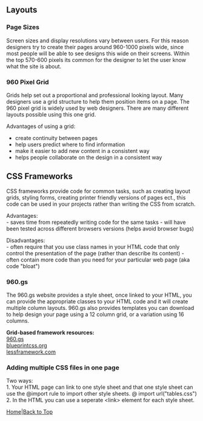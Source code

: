 ## Layouts

### Page Sizes 

Screen sizes and display resolutions vary between users. For this reason designers try to create their pages around 960-1000 pixels wide, since most people will be able to see designs this wide on their screens. Within the top 570-600 pixels its common for the designer to let the user know what the site is about.  

### 960 Pixel Grid

Grids help set out a proportional and professional looking layout. Many designers use a grid structure to help them position items on a page. The 960 pixel grid is widely used by web designers. There are many different layouts possible using this one grid.

Advantages of using a grid:
  - create continuity between pages
  - help users predict where to find information
  - make it easier to add new content in a consistent way
  - helps people collaborate on the design in a consistent way  

## CSS Frameworks

  CSS frameworks provide code for common tasks, such as creating layout grids, styling forms, creating printer friendly versions of pages ect., this code can be used in your projects rather than writing the CSS from scratch.  

  Advantages:  
    - saves time from repeatedly writing code for the same tasks
    - will have been tested across different browsers versions (helps avoid browser bugs)  
  
  Disadvantages:  
    - often require that you use class names in your HTML code that only control the presentation of the page (rather than describe its content)
    - often contain more code than you need for your particular web page (aka code "bloat")  

### 960.gs

  The 960.gs website provides a style sheet, once linked to your HTML, you can provide the appropriate classes to your HTML code and it will create multiple column layouts. 960.gs also provides templates you can download to help design your page using a 12 column grid, or a variation using 16 columns.  

  **Grid-based framework resources:**  
  [960.gs](https://www.960.gs)  
  [blueprintcss.org](https://www.blueprintcss.org)  
  [lessframework.com](https:/www.lessframework.com)

### Adding multiple CSS files in one page

  Two ways:  
    1. Your HTML page can link to one style sheet and that one style sheet can use the @import rule to import other style sheets. @ import url("tables.css")  
    2. In the HTML you can use a seperate \<link> element for each style sheet.

[Home](README.md)|[Back to Top](class-08.md)

